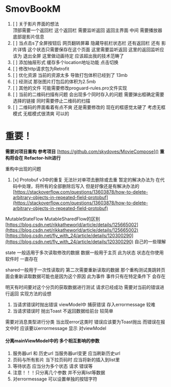 # SmovBookM

1. [ ] 关于影片界面的想法<br>
   顶部需要一个返回栏 这个返回栏 需要监听返回 返回主界面 中间 需要播放器 底部是影片信息
2. [ ] 当点击s了全屏按钮后 网页翻转屏幕 隐藏导航栏状态栏 还有返回栏 还有 影片详情 这个状态只需要保存在这个页面 这里需要监听返回
   这里的返回监听应该为 退出全屏 这里做动画待定 应该超出我的技术范畴了
3. [ ] 添加抽屉形式 缓存多个location地址功能 点击切换
4. [ ] 修改http请求包为Retrofit
5. [ ] 优化资源 当前的资源太多 导致打包体积已经到了 13mb
6. [ ] 经测试 那张图片打包后的体积为2.5mb
7. [ ] 其他的文件 可能需要修改proguard-rules.pro文件实现
8. [ ] 当前的二维码扫描有问题 会出现多个同时存入的问题 需要弹出框确定需要选择的链接 同时需要停止二维码的扫描
9. [ ] 二维码的界面看着有点不爽 还是需要修改的 现在的框感觉太硬了 考虑无框模式 无框模式很清爽 可以的

# 重要！

**需要对项目重构**
**参考项目** [https://github.com/skydoves/MovieCompose]()
**重构将会在 Refactor-hilt进行**

重构中出现的问题

1. [x]  Protobuf v3中的重复 无法针对单项去删除或去重
   暂定的解决办法为 在代码中处理，将所有的全部删除后写入
   但是好像还是有解决办法的
   [https://stackoverflow.com/questions/13603878/how-to-delete-arbitrary-objects-in-repeated-field-protobuf](https://stackoverflow.com/questions/13603878/how-to-delete-arbitrary-objects-in-repeated-field-protobuf)

MutableStateFlow MutableSharedFlow的区别
[https://blog.csdn.net/rikkatheworld/article/details/125665002](https://blog.csdn.net/rikkatheworld/article/details/125665002)
[https://blog.csdn.net/fly_with_24/article/details/120300290](https://blog.csdn.net/fly_with_24/article/details/120300290)
自己的一些理解

state 一般适用于多次读取修改的数据 数据一般用于主页 此为状态 状态在你使用软件时 一直存在

shared一般用于一次性读取的 第二次需要重新读取的数据 那个重构测试类跳转页 面会重新读取数据可能也是因为这个原因 此为事件
事件只有在特定条件下 会存在

明天有时间要对这个分页的获取数据进行测试 请求已经成功
需要对当前的错误进行返回
实现方法的设想

1. 当请求错误时抛出错误 viewModel中 捕获错误 存入errormessage 较难
2. 当请求错误时 抛出Toast 不返回数据给前台 较简单

需要对消息类型进行分类 当出现error这类时 错误应该要为Toast抛出 而错误在报文中时 应该要以errormessage 显示
对viewModel

#### 分离mainViewModel中的 多个相互影响的参数

1. 服务器url 和 历史url 当服务器url变更 应当刷新历史url
2. 页码与所有影片 当下拉页码时 应当将新的插入到list里 
3. 等待状态 应当分为多个状态 请求 错误等
4. 注意！！！只分离几个参数 并不分离list等数据
5. 对errormessage 可以设置单独的按钮字符